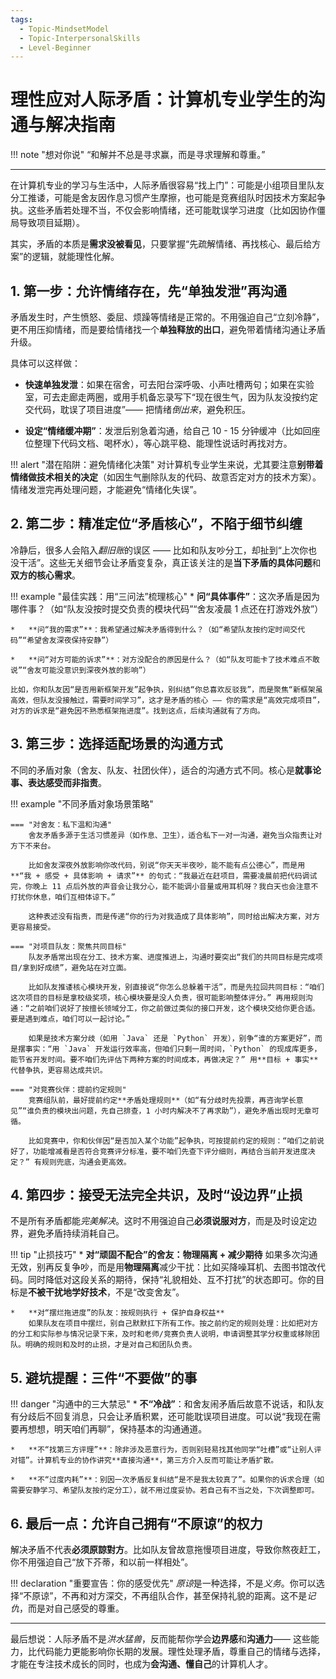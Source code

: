 ```yaml
---
tags:
  - Topic-MindsetModel
  - Topic-InterpersonalSkills
  - Level-Beginner
---
```


# 理性应对人际矛盾：计算机专业学生的沟通与解决指南

!!! note "想对你说"
    “和解并不总是寻求赢，而是寻求理解和尊重。”

---

在计算机专业的学习与生活中，人际矛盾很容易“找上门”：可能是小组项目里队友分工推诿，可能是舍友因作息习惯产生摩擦，也可能是竞赛组队时因技术方案起争执。这些矛盾若处理不当，不仅会影响情绪，还可能耽误学习进度（比如因协作僵局导致项目延期）。

其实，矛盾的本质是**需求没被看见**，只要掌握“先疏解情绪、再找核心、最后给方案”的逻辑，就能理性化解。

## 1. 第一步：允许情绪存在，先“单独发泄”再沟通

矛盾发生时，产生愤怒、委屈、烦躁等情绪是正常的。不用强迫自己“立刻冷静”，更不用压抑情绪，而是要给情绪找一个**单独释放的出口**，避免带着情绪沟通让矛盾升级。

具体可以这样做：

*   **快速单独发泄**：如果在宿舍，可去阳台深呼吸、小声吐槽两句；如果在实验室，可去走廊走两圈，或用手机备忘录写下“现在很生气，因为队友没按约定交代码，耽误了项目进度”—— 把情绪*倒出来*，避免积压。

*   **设定“情绪缓冲期”**：发泄后别急着沟通，给自己 10 - 15 分钟缓冲（比如回座位整理下代码文档、喝杯水），等心跳平稳、能理性说话时再找对方。

!!! alert "潜在陷阱：避免情绪化决策"
    对计算机专业学生来说，尤其要注意**别带着情绪做技术相关的决定**（如因生气删除队友的代码、故意否定对方的技术方案）。情绪发泄完再处理问题，才能避免“情绪化失误”。

## 2. 第二步：精准定位“矛盾核心”，不陷于细节纠缠

冷静后，很多人会陷入*翻旧账*的误区 —— 比如和队友吵分工，却扯到“上次你也没干活”。这些无关细节会让矛盾变复杂，真正该关注的是**当下矛盾的具体问题**和**双方的核心需求**。

!!! example "最佳实践：用“三问法”梳理核心"
    *   **问“具体事件”**：这次矛盾是因为哪件事？（如“队友没按时提交负责的模块代码”“舍友凌晨 1 点还在打游戏外放”）

    *   **问“我的需求”**：我希望通过解决矛盾得到什么？（如“希望队友按约定时间交代码”“希望舍友深夜保持安静”）

    *   **问“对方可能的诉求”**：对方没配合的原因是什么？（如“队友可能卡了技术难点不敢说”“舍友可能没意识到深夜外放的影响”）

    比如，你和队友因“是否用新框架开发”起争执，别纠结“你总喜欢反驳我”，而是聚焦“新框架虽高效，但队友没接触过，需要时间学习”，这才是矛盾的核心 —— 你的需求是“高效完成项目”，对方的诉求是“避免因不熟悉框架拖进度”。找到这点，后续沟通就有了方向。

## 3. 第三步：选择适配场景的沟通方式

不同的矛盾对象（舍友、队友、社团伙伴），适合的沟通方式不同。核心是**就事论事、表达感受而非指责**。

!!! example "不同矛盾对象场景策略"

    === "对舍友：私下温和沟通"
        舍友矛盾多源于生活习惯差异（如作息、卫生），适合私下一对一沟通，避免当众指责让对方下不来台。

        比如舍友深夜外放影响你改代码，别说“你天天半夜吵，能不能有点公德心”，而是用 **“我 + 感受 + 具体影响 + 请求”** 的句式：“我最近在赶项目，需要凌晨前把代码调试完，你晚上 11 点后外放的声音会让我分心，能不能调小音量或用耳机呀？我白天也会注意不打扰你休息，咱们互相体谅下。”

        这种表述没有指责，而是传递“你的行为对我造成了具体影响”，同时给出解决方案，对方更容易接受。

    === "对项目队友：聚焦共同目标"
        队友矛盾常出现在分工、技术方案、进度推进上，沟通时要突出“我们的共同目标是完成项目/拿到好成绩”，避免站在对立面。

        比如队友推诿核心模块开发，别直接说“你怎么总躲着干活”，而是先拉回共同目标：“咱们这次项目的目标是拿校级奖项，核心模块要是没人负责，很可能影响整体评分。” 再用规则沟通：“之前咱们说好了按擅长领域分工，你之前做过类似的接口开发，这个模块交给你更合适。要是遇到难点，咱们可以一起讨论。”

        如果是技术方案分歧（如用 `Java` 还是 `Python` 开发），别争“谁的方案更好”，而是摆事实：“用 `Java` 开发运行效率高，但咱们只剩一周时间，`Python` 的现成库更多，能节省开发时间。要不咱们先评估下两种方案的时间成本，再做决定？” 用**目标 + 事实**代替争执，更容易达成共识。

    === "对竞赛伙伴：提前约定规则"
        竞赛组队前，最好提前约定**矛盾处理规则**（如“有分歧时先投票，再咨询学长意见”“谁负责的模块出问题，先自己排查，1 小时内解决不了再求助”），避免矛盾出现时无章可循。

        比如竞赛中，你和伙伴因“是否加入某个功能”起争执，可按提前约定的规则：“咱们之前说好了，功能增减看是否符合竞赛评分标准，要不咱们先查下评分细则，再结合当前开发进度决定？” 有规则兜底，沟通会更高效。

## 4. 第四步：接受无法完全共识，及时“设边界”止损

不是所有矛盾都能*完美解决*。这时不用强迫自己**必须说服对方**，而是及时设定边界，避免矛盾持续消耗自己。

!!! tip "止损技巧"
    *   **对“顽固不配合”的舍友：物理隔离 + 减少期待**
        如果多次沟通无效，别再反复争吵，而是用**物理隔离**减少干扰：比如买降噪耳机、去图书馆改代码。同时降低对这段关系的期待，保持“礼貌相处、互不打扰”的状态即可。你的目标是**不被干扰地学好技术**，不是“改变舍友”。

    *   **对“摆烂拖进度”的队友：按规则执行 + 保护自身权益**
        如果队友在项目中摆烂，别自己默默扛下所有工作。按之前约定的规则处理：比如把对方的分工和实际参与情况记录下来，及时和老师/竞赛负责人说明，申请调整其学分权重或移除团队。明确的规则和及时的止损，才是对自己和团队负责。

## 5. 避坑提醒：三件“不要做”的事

!!! danger "沟通中的三大禁忌"
    *   **不“冷战”**：和舍友闹矛盾后故意不说话，和队友有分歧后不回复消息，只会让矛盾积累，还可能耽误项目进度。可以说“我现在需要再想想，明天咱们再聊”，保持基本的沟通通道。

    *   **不“找第三方评理”**：除非涉及恶意行为，否则别轻易找其他同学“吐槽”或“让别人评对错”。计算机专业的协作讲究**直接沟通**，第三方介入反而可能让矛盾扩散。

    *   **不“过度内耗”**：别因一次矛盾反复纠结“是不是我太较真了”。如果你的诉求合理（如需要安静学习、希望队友按约定分工），就不用过度妥协。若自己有不当之处，下次调整即可。

## 6. 最后一点：允许自己拥有“不原谅”的权力

解决矛盾不代表**必须原諒對方**。比如队友曾故意拖慢项目进度，导致你熬夜赶工，你不用强迫自己“放下芥蒂，和以前一样相处”。

!!! declaration "重要宣告：你的感受优先"
    *原谅*是一种选择，不是*义务*。你可以选择“不原谅”，不再和对方深交，不再组队合作，甚至保持礼貌的距离。这不是*记仇*，而是对自己感受的尊重。

---

最后想说：人际矛盾不是*洪水猛兽*，反而能帮你学会**边界感**和**沟通力**—— 这些能力，比代码能力更能影响你长期的发展。理性处理矛盾，尊重自己的情绪与选择，才能在专注技术成长的同时，也成为**会沟通、懂自己**的计算机人才。